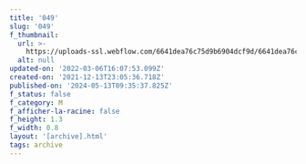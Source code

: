 ```yaml
---
title: '049'
slug: '049'
f_thumbnail:
  url: >-
    https://uploads-ssl.webflow.com/6641dea76c75d9b6904dcf9d/6641dea76c75d9b6904dd204_049.jpg
  alt: null
updated-on: '2022-03-06T16:07:53.099Z'
created-on: '2021-12-13T23:05:36.718Z'
published-on: '2024-05-13T09:35:37.825Z'
f_status: false
f_category: M
f_afficher-la-racine: false
f_height: 1.3
f_width: 0.8
layout: '[archive].html'
tags: archive
---
```




